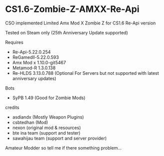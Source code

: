# CS1.6-Zombie-Z-AMXX-Re-Api
CSO implemented Limited Amx Mod X Zombie Z for CS1.6 Re-Api version 

Tested on Steam only (25th Anniversary Update supported) 

Requires
- Re-Api-5.22.0.254
- ReGamedll-5.22.0.593
- Amx Mod x 1.10.0-git5467
- Metamod-R 1.3.0.138
- Re-HLDS 3.13.0.788 (Optional For Servers but not supported with latest anniversary updates) 

Bots
- SyPB 1.49 (Good for Zombie Mods)

credits
- asdiandx (Mostly Weapon Plugins)
- csbtedhan (Mod)
- nexon (original mod & resources)
- bte ina team (support and tester) 
- sawahijau team (support and server provider) 

Amateur Modder so tell me if there something problem...
